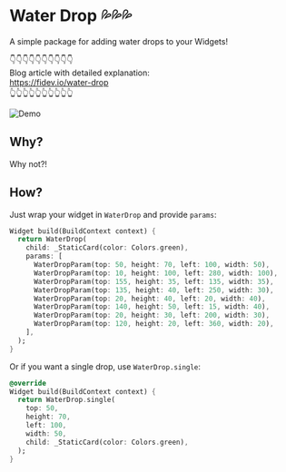 # Water Drop 💦💦💦

A simple package for adding water drops to your Widgets!  

👇👇👇👇👇👇👇👇👇👇  
Blog article with detailed explanation:  
https://fidev.io/water-drop  
👆👆👆👆👆👆👆👆👆👆

![Demo](https://user-images.githubusercontent.com/16286046/77296593-412e7e80-6ce8-11ea-9a79-cb3909070886.gif) 

## Why?

Why not?!

## How?

Just wrap your widget in `WaterDrop` and provide `params`:
```dart
Widget build(BuildContext context) {
  return WaterDrop(
    child: _StaticCard(color: Colors.green),
    params: [
      WaterDropParam(top: 50, height: 70, left: 100, width: 50),
      WaterDropParam(top: 10, height: 100, left: 280, width: 100),
      WaterDropParam(top: 155, height: 35, left: 135, width: 35),
      WaterDropParam(top: 135, height: 40, left: 250, width: 30),
      WaterDropParam(top: 20, height: 40, left: 20, width: 40),
      WaterDropParam(top: 140, height: 50, left: 15, width: 40),
      WaterDropParam(top: 20, height: 30, left: 200, width: 30),
      WaterDropParam(top: 120, height: 20, left: 360, width: 20),
    ],
  );
}
```

Or if you want a single drop, use `WaterDrop.single`:
```dart
@override
Widget build(BuildContext context) {
  return WaterDrop.single(
    top: 50,
    height: 70,
    left: 100,
    width: 50,
    child: _StaticCard(color: Colors.green),
  );
}
```